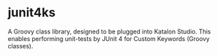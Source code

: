 # junit4ks

A Groovy class library, designed to be plugged into Katalon Studio.
This enables performing unit-tests by JUnit 4 for Custom Keywords (Groovy classes).